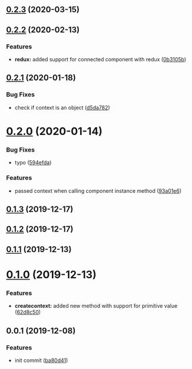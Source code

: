 <a name="0.2.3"></a>
## [0.2.3](https://github.com/mjancarik/shallow-with-context/compare/0.2.2...0.2.3) (2020-03-15)



<a name="0.2.2"></a>
## [0.2.2](https://github.com/mjancarik/shallow-with-context/compare/0.2.1...0.2.2) (2020-02-13)


### Features

* **redux:** added support for connected component with redux ([0b3105b](https://github.com/mjancarik/shallow-with-context/commit/0b3105b))



<a name="0.2.1"></a>
## [0.2.1](https://github.com/mjancarik/shallow-with-context/compare/0.2.0...0.2.1) (2020-01-18)


### Bug Fixes

* check if context is an object ([d5da782](https://github.com/mjancarik/shallow-with-context/commit/d5da782))



<a name="0.2.0"></a>
# [0.2.0](https://github.com/mjancarik/shallow-with-context/compare/0.1.3...0.2.0) (2020-01-14)


### Bug Fixes

* typo ([594efda](https://github.com/mjancarik/shallow-with-context/commit/594efda))


### Features

* passed context when calling component instance method ([93a01e6](https://github.com/mjancarik/shallow-with-context/commit/93a01e6))



<a name="0.1.3"></a>
## [0.1.3](https://github.com/mjancarik/shallow-with-context/compare/0.1.2...0.1.3) (2019-12-17)



<a name="0.1.2"></a>
## [0.1.2](https://github.com/mjancarik/shallow-with-context/compare/0.1.1...0.1.2) (2019-12-17)



<a name="0.1.1"></a>
## [0.1.1](https://github.com/mjancarik/shallow-with-context/compare/0.1.0...0.1.1) (2019-12-13)



<a name="0.1.0"></a>
# [0.1.0](https://github.com/mjancarik/shallow-with-context/compare/0.0.1...0.1.0) (2019-12-13)


### Features

* **createcontext:** added new method with support for primitive value ([62d8c50](https://github.com/mjancarik/shallow-with-context/commit/62d8c50))



<a name="0.0.1"></a>
## 0.0.1 (2019-12-08)


### Features

* init commit ([ba80d41](https://github.com/mjancarik/shallow-with-context/commit/ba80d41))



